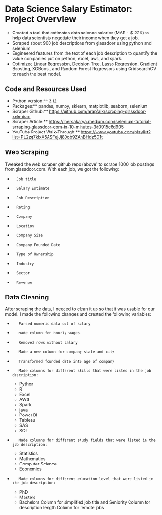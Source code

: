 # Data Science Salary Estimator: Project Overview
* Created a tool that estimates data science salaries (MAE ~ $ 22K) to help data scientists negotiate their income when they get a job.
* Scraped about 900 job descriptions from glassdoor using python and selenium
* Engineered features from the text of each job description to quantify the value companies put on python, excel, aws, and spark.
* Optimized Linear Regression, Decision Tree, Lasso Regression, Gradient Boosting, XGBoost, and Random Forest Regressors using GridsearchCV to reach the best model.

## Code and Resources Used
* Python version:** 3.12
* Packages:** pandas, numpy, sklearn, matplotlib, seaborn, selenium
*  Scraper Github:** https://github.com/arapfaik/scraping-glassdoor-selenium
* Scraper Article:** https://mersakarya.medium.com/selenium-tutorial-scraping-glassdoor-com-in-10-minutes-3d0915c6d905
* YouTube Project Walk-Through:** https://www.youtube.com/playlist?list=PL2zq7klxX5ASFejJj80ob9ZAnBHdz5O1t

## Web Scraping
Tweaked the web scraper github repo (above) to scrape 1000 job postings from glassdoor.com. With each job, we got the following:
*       Job title
*       Salary Estimate
*       Job Description
*       Rating
*       Company
*       Location
*       Company Size
*       Company Founded Date
*       Type of Ownership
*       Industry
*       Sector
*       Revenue

## Data Cleaning
After scraping the data, I needed to clean it up so that it was usable for our model. I made the following changes and created the following variables:
*        Parsed numeric data out of salary
*        Made column for hourly wages
*        Removed rows without salary
*        Made a new column for company state and city
*        Transformed founded date into age of company
*        Made columns for different skills that were listed in the job description:
    * Python
    * R
    * Excel
    * AWS
    * Spark
    * java
    * Power BI
    * Tableau
    * SAS
    * SQL
*        Made columns for different study fields that were listed in the job description:
    * Statistics
    * Mathematics
    * Computer Science
    * Economics
*        Made columns for different education level that were listed in the job description:
    * PhD
    * Masters
    * Bachelors
Column for simplified job title and Seniority
Column for description length
Column for remote jobs
